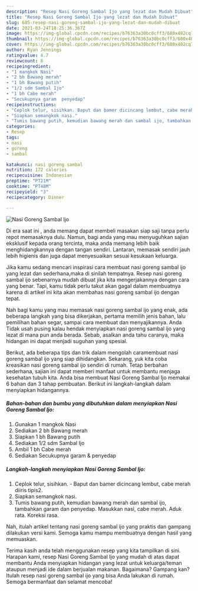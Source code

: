 ```yaml
---
description: "Resep Nasi Goreng Sambal Ijo yang lezat dan Mudah Dibuat"
title: "Resep Nasi Goreng Sambal Ijo yang lezat dan Mudah Dibuat"
slug: 685-resep-nasi-goreng-sambal-ijo-yang-lezat-dan-mudah-dibuat
date: 2021-03-24T18:25:36.367Z
image: https://img-global.cpcdn.com/recipes/b76363a30bc0cff3/680x482cq70/nasi-goreng-sambal-ijo-foto-resep-utama.jpg
thumbnail: https://img-global.cpcdn.com/recipes/b76363a30bc0cff3/680x482cq70/nasi-goreng-sambal-ijo-foto-resep-utama.jpg
cover: https://img-global.cpcdn.com/recipes/b76363a30bc0cff3/680x482cq70/nasi-goreng-sambal-ijo-foto-resep-utama.jpg
author: Ryan Jennings
ratingvalue: 4.7
reviewcount: 8
recipeingredient:
- "1 mangkok Nasi"
- "2 bh Bawang merah"
- "1 bh Bawang putih"
- "1/2 sdm Sambal Ijo"
- "1 bh Cabe merah"
- "Secukupnya garam  penyedap"
recipeinstructions:
- "Ceplok telur, sisihkan. Baput dan bamer dicincang lembut, cabe merah diiris tipis2."
- "Siapkan semangkok nasi."
- "Tumis bawang putih, kemudian bawang merah dan sambal ijo, tambahkan garam dan penyedap. Masukkan nasi, cabe merah. Aduk rata. Koreksi rasa."
categories:
- Resep
tags:
- nasi
- goreng
- sambal

katakunci: nasi goreng sambal 
nutrition: 172 calories
recipecuisine: Indonesian
preptime: "PT21M"
cooktime: "PT48M"
recipeyield: "3"
recipecategory: Dinner

---
```



![Nasi Goreng Sambal Ijo](https://img-global.cpcdn.com/recipes/b76363a30bc0cff3/680x482cq70/nasi-goreng-sambal-ijo-foto-resep-utama.jpg)

Di era  saat ini , anda memang dapat membeli masakan siap saji tanpa perlu repot memasaknya dulu. Namun, bagi anda yang mau menyuguhkan sajian eksklusif kepada orang tercinta, maka anda memang lebih baik menghidangkannya dengan tangan sendiri. Lantaran, memasak sendiri jauh lebih higienis dan juga dapat menyesuaikan sesuai kesukaan keluarga.

Jika kamu sedang mencari inspirasi cara membuat nasi goreng sambal ijo yang lezat dan sederhana,maka di sinilah tempatnya. Resep nasi goreng sambal ijo  sebenarnya mudah dibuat jika kita mengerjakannya dengan cara yang benar. Tapi, kamu tidak perlu takut akan gagal dalam membuatnya 
karena di artikel ini kita akan membahas nasi goreng sambal ijo dengan tepat.  



Nah bagi kamu yang mau memasak nasi goreng sambal ijo yang enak, ada beberapa langkah yang bisa dikerjakan, pertama memilih jenis bahan, lalu pemilihan bahan segar, sampai cara membuat dan menyajikannya. Anda Tidak usah pusing kalau hendak menyiapkan nasi goreng sambal ijo yang lezat di mana pun anda berada. Sebab, asalkan anda  tahu caranya, maka hidangan ini dapat menjadi suguhan yang spesial.

Berikut, ada beberapa tips dan trik dalam mengolah caramembuat nasi goreng sambal ijo yang siap dihidangkan. Sekarang, yuk kita coba kreasikan nasi goreng sambal ijo sendiri di rumah. Tetap berbahan sederhana, sajian ini dapat memberi manfaat untuk membantu menjaga kesehatan tubuh kita. Anda bisa membuat Nasi Goreng Sambal Ijo memakai 6 bahan dan 3 tahap pembuatan. Berikut ini langkah-langkah dalam menyiapkan hidangannya.

<!--inarticleads1-->

##### Bahan-bahan dan bumbu yang dibutuhkan dalam menyiapkan Nasi Goreng Sambal Ijo:

1. Gunakan 1 mangkok Nasi
1. Sediakan 2 bh Bawang merah
1. Siapkan 1 bh Bawang putih
1. Sediakan 1/2 sdm Sambal Ijo
1. Ambil 1 bh Cabe merah
1. Sediakan Secukupnya garam &amp; penyedap




<!--inarticleads2-->

##### Langkah-langkah menyiapkan Nasi Goreng Sambal Ijo:

1. Ceplok telur, sisihkan. - Baput dan bamer dicincang lembut, cabe merah diiris tipis2.
1. Siapkan semangkok nasi.
1. Tumis bawang putih, kemudian bawang merah dan sambal ijo, tambahkan garam dan penyedap. Masukkan nasi, cabe merah. Aduk rata. Koreksi rasa.




Nah, itulah artikel tentang  nasi goreng sambal ijo  yang praktis dan gampang dilakukan versi kami. Semoga kamu mampu membuatnya dengan hasil yang memuaskan. 

Terima kasih anda telah menggunakan resep yang kita tampilkan di sini. Harapan kami, resep  Nasi Goreng Sambal Ijo yang mudah di atas dapat membantu Anda menyiapkan hidangan yang lezat untuk keluarga/teman ataupun menjadi ide dalam berjualan makanan. Bagaimana? Gampang kan? Itulah resep nasi goreng sambal ijo yang bisa Anda lakukan di rumah. Semoga bermanfaat dan selamat mencoba!

